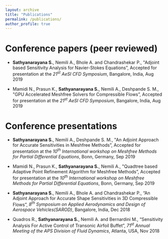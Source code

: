 ```yaml
---
layout: archive
title: "Publications"
permalink: /publications/
author_profile: true
---
```


Conference papers (peer reviewed)
======

* **Sathyanarayana S.**, Nemili A., Bhole A. and Chandrashekar P., "Adjoint based Sensitivity Analysis for Navier-Stokes Equations”, Accepted for presentation at the *21<sup>st</sup> AeSI CFD Symposium*, Bangalore, India, Aug 2019

* Mamidi N., Prasun K., **Sathyanarayana S.**, Nemili A., Deshpande S. M., "GPU Accelerated Meshfree Solvers for Compressible Flows”, Accepted for presentation at the *21<sup>st</sup> AeSI CFD Symposium*, Bangalore, India, Aug 2019

Conference presentations
======

* **Sathyanarayana S.**, Nemili A., Deshpande S. M., "An Adjoint Approach for Accurate Sensitivities in Meshfree Methods”, Accepted for presentation at the *10<sup>th</sup> International workshop on Meshfree Methods for Partial Differential Equations*, Bonn, Germany, Sep 2019

* Mamidi N., Prasun K., **Sathyanarayana S.**, Nemili A., "Quadtree based Adaptive Point Refinement Algorithm for Meshfree Methods”, Accepted for presentation at the *10<sup>th</sup> International workshop on Meshfree Methods for Partial Differential Equations*, Bonn, Germany, Sep 2019 

* **Sathyanarayana S.**, Nemili A., Bhole A. and Chandrashekar P., “An Adjoint Approach for Accurate Shape Sensitivities in 3D Compressible Flows”, *8<sup>th</sup> Symposium on Applied Aerodynamics and Design of Aerospace Vehicles(SAROD)*, Bangalore, India, Dec 2018

* Quadros R., **Sathyanarayana S.**, Nemili A. and Bernardini M., “Sensitivity Analysis For Active Control of Transonic Airfoil Buffet”, *71<sup>st</sup> Annual Meeting of the APS Division of Fluid Dynamics*, Atlanta, USA, Nov 2018
